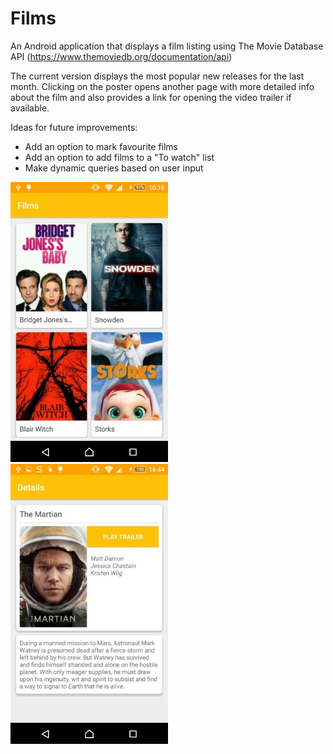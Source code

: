 # Films

An Android application that displays a film listing using The Movie Database API (https://www.themoviedb.org/documentation/api)

The current version displays the most popular new releases for the last month. Clicking on the poster opens another page with more detailed info about the film and also provides a link for opening the video trailer if available.

Ideas for future improvements:

* Add an option to mark favourite films
* Add an option to add films to a "To watch" list
* Make dynamic queries based on user input

![alt tag](https://github.com/c2td/Films/blob/master/screenshot1_films.jpg)
![alt tag](https://github.com/c2td/Films/blob/master/screenshot2_films.jpg)
